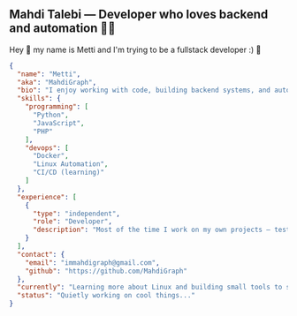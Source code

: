 ## Mahdi Talebi — Developer who loves backend and automation 👨‍💻

Hey 👋 my name is Metti and I'm trying to be a fullstack developer :) 🥇

```json
{
  "name": "Metti",
  "aka": "MahdiGraph",
  "bio": "I enjoy working with code, building backend systems, and automating things that make life easier.",
  "skills": {
    "programming": [
      "Python",
      "JavaScript",
      "PHP"
    ],
    "devops": [
      "Docker",
      "Linux Automation",
      "CI/CD (learning)"
    ]
  },
  "experience": [
    {
      "type": "independent",
      "role": "Developer",
      "description": "Most of the time I work on my own projects — testing ideas, learning new tools, and building useful stuff."
    }
  ],
  "contact": {
    "email": "immahdigraph@gmail.com",
    "github": "https://github.com/MahdiGraph"
  },
  "currently": "Learning more about Linux and building small tools to solve real problems.",
  "status": "Quietly working on cool things..."
}

